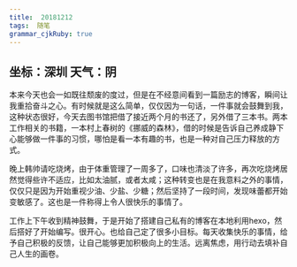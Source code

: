 ```yaml
---
title:  20181212
tags:  随笔
grammar_cjkRuby: true
---
```

##  坐标：深圳      天气：阴
本来今天也会一如既往颓废的度过，但是在不经意间看到一篇励志的博客，瞬间让我重拾奋斗之心。有时候就是这么简单，仅仅因为一句话，一件事就会鼓舞到我，这种状态很好，今天去图书馆把借了接近两个月的书还了，另外借了三本书。两本工作相关的书籍，一本村上春树的《挪威的森林》，借的时候是告诉自己养成静下心能够做一件事的习惯，哪怕是看一本有趣的书，也是一种对自己压力释放的方式。

晚上韩帅请吃烧烤，由于体重管理了一周多了，口味也清淡了许多，再次吃烧烤居然觉得些许不适应，比如太油腻，或者太咸；这种转变也是在我意料之外的事情，仅仅只是因为开始重视少油、少盐、少糖；然后坚持了一段时间，发现味蕾都开始变敏感了。这也是一件称得上令人很快乐的事情了。

工作上下午收到精神鼓舞，于是开始了搭建自己私有的博客在本地利用hexo，然后搭好了开始编写。很开心。也给自己定了很多小目标。每天收集快乐的事情，给予自己积极的反馈，让自己能够更加积极向上的生活。远离焦虑，用行动去填补自己人生的画卷。